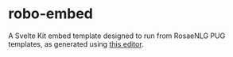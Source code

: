 # robo-embed

A Svelte Kit embed template designed to run from RosaeNLG PUG templates, as generated using [this editor](https://github.com/ONSvisual/robo-editor).
